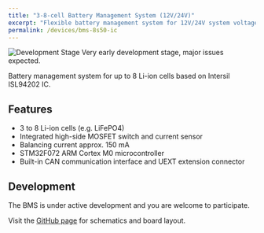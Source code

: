 ```yaml
---
title: "3-8-cell Battery Management System (12V/24V)"
excerpt: "Flexible battery management system for 12V/24V system voltage"
permalink: /devices/bms-8s50-ic
---
```


![Development Stage](https://img.shields.io/badge/development%20stage-alpha-red.svg) Very early development stage, major issues expected.

Battery management system for up to 8 Li-ion cells based on Intersil ISL94202 IC.

## Features

- 3 to 8 Li-ion cells (e.g. LiFePO4)
- Integrated high-side MOSFET switch and current sensor
- Balancing current approx. 150 mA
- STM32F072 ARM Cortex M0 microcontroller
- Built-in CAN communication interface and UEXT extension connector

## Development

The BMS is under active development and you are welcome to participate.

Visit the [GitHub page](https://github.com/LibreSolar/bms-8s50-ic) for schematics and board layout.

